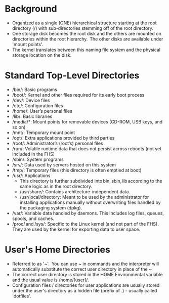 # Background
- Organized as a single (ONE) hierarchical structure starting at the root directory (/) with sub-directories stemming off of the root directory.   
- One storage disk becomes the root disk and the others are mounted on directories within the root hierarchy.  The other disks are available under 'mount points'.   
- The kernel translates between this naming file system and the physical storage location on the disk.

# Standard Top-Level Directories
- /bin/: Basic programs
- /boot/: Kernel and other files required for its early boot process
- /dev/: Device files   
- /etc/: Configuration files   
- /home/: User’s personal files   
- /lib/: Basic libraries   
- /media/*: Mount points for removable devices (CD-ROM, USB keys, and so on)   
- /mnt/: Temporary mount point   
- /opt/: Extra applications provided by third parties   
- /root/: Administrator’s (root’s) personal files   
- /run/: Volatile runtime data that does not persist across reboots (not yet included in the FHS)   
- /sbin/: System programs   
- /srv/: Data used by servers hosted on this system   
- /tmp/: Temporary files (this directory is often emptied at boot)   
- /usr/: Applications
  - This directory is further subdivided into bin, sbin, lib according to the same logic as in the root directory.
  - /usr/share/: Contains architecture-independent data.
  - /usr/local/directory: Meant to be used by the administrator for installing applications manually without overwriting files handled by the packaging system (dpkg). 
- /var/: Variable data handled by daemons. This includes log files, queues, spools, and caches.   
- /proc/ and /sys/: Specific to the Linux kernel (and not part of the FHS). They are used by the kernel for exporting data to user space.

# User's Home Directories
- Referred to as '~'.  You can use ~ in commands and the interpreter will automatically substitute the correct user directory in place of the ~
- The correct user directory is stored in the HOME Environmental variable and the usual value is /home/[user]/.   
- Configuration files / directories for user applications are usually stored under the user's directory as a hidden file (prefix of .) - usually called 'dotfiles'. 
